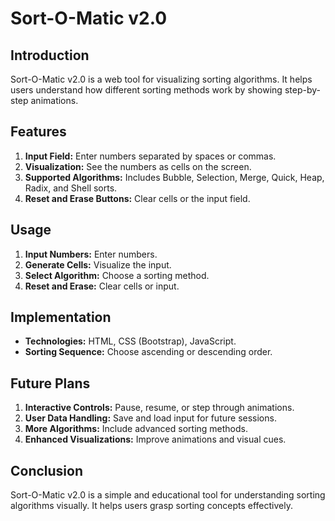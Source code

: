 # Sort-O-Matic v2.0

## Introduction
Sort-O-Matic v2.0 is a web tool for visualizing sorting algorithms. It helps users understand how different sorting methods work by showing step-by-step animations.

## Features
1. **Input Field:** Enter numbers separated by spaces or commas.
2. **Visualization:** See the numbers as cells on the screen.
3. **Supported Algorithms:** Includes Bubble, Selection, Merge, Quick, Heap, Radix, and Shell sorts.
4. **Reset and Erase Buttons:** Clear cells or the input field.

## Usage
1. **Input Numbers:** Enter numbers.
2. **Generate Cells:** Visualize the input.
3. **Select Algorithm:** Choose a sorting method.
4. **Reset and Erase:** Clear cells or input.

## Implementation
- **Technologies:** HTML, CSS (Bootstrap), JavaScript.
- **Sorting Sequence:** Choose ascending or descending order.

## Future Plans
1. **Interactive Controls:** Pause, resume, or step through animations.
2. **User Data Handling:** Save and load input for future sessions.
3. **More Algorithms:** Include advanced sorting methods.
4. **Enhanced Visualizations:** Improve animations and visual cues.

## Conclusion
Sort-O-Matic v2.0 is a simple and educational tool for understanding sorting algorithms visually. It helps users grasp sorting concepts effectively.

